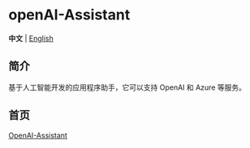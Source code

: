 
# openAI-Assistant

**中文** | [English](./README.md)

## 简介

基于人工智能开发的应用程序助手，它可以支持 OpenAI 和 Azure 等服务。

## 首页

[OpenAI-Assistant](http://111.230.199.241/)
